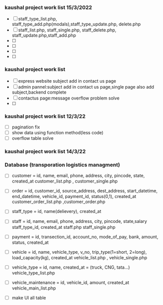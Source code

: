 ### kaushal project work list 15/3/2022

- [ ] staff_type_list.php, staff_type_add.php(modals),staff_type_update.php, delete.php
- [ ] staff_list.php, staff_single.php, staff_delete.php, staff_update.php,staff_add.php
- [ ]
- [ ]
- [ ]
- [ ]

### kaushal project work list

- [ ] express website subject add in contact us page
- [ ] admin pannel:subject add in contact us page,single page also add subject,backend complete
- [ ] contactus page:message overflow problem solve
- [ ]

### kaushal project work list 12/3/22

- [ ] pagination fix
- [ ] show data using function method(less code)
- [ ] overflow table solve

### kaushal project work list 14/3/22

### Database (transporation logistics managment)

<!-- customer -->

- [ ] customer = id, name, email, phone, address, city, pincode, state, created_at
      customer_list.php , customer_single.php

- [ ] order = id, customer_id, source_address, dest_address, start_datetime, end_datetime, vehicle_id, payment_id, status(0,1), created_at
      customer_order_list.php ,customer_order.php

<!-- employee -->

- [ ] staff_type = id, name(delievery), created_at
- [ ] staff = id, name, email, phone, address, city, pincode, state,salary staff_type_id, created_at
      staff.php staff_single.php

- [ ] payment = id, transection_id, account_no, mode_of_pay, bank, amount, status, created_at

<!-- vehicle -->

- [ ] vehicle = id, name, vehicle_type, v_no, trip_type(1=short, 2=long), load_capacity(kg), created_at
      vehicle_list.php , vehicle_single.php

- [ ] vehicle_type = id, name, created_at = (truck, CNG, tata...)
      vehicle_type_list.php

- [ ] vehicle_maintenance = id, vehicle_id, amount, created_at
      vehicle_main_list.php

- [ ] make UI all table
